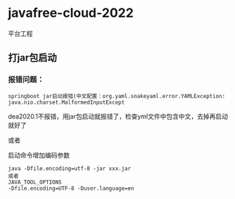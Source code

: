 # javafree-cloud-2022
 平台工程

## 打jar包启动
### 报错问题：
```
springboot jar启动报错(中文配置：org.yaml.snakeyaml.error.YAMLException: java.nio.charset.MalformedInputExcept
```

dea2020.1不报错，用jar包启动就报错了，检查yml文件中包含中文，去掉再启动就好了

或者

启动命令增加编码参数

```
java -Dfile.encoding=utf-8 -jar xxx.jar
或者
JAVA_TOOL_OPTIONS
-Dfile.encoding=UTF-8 -Duser.language=en
```

